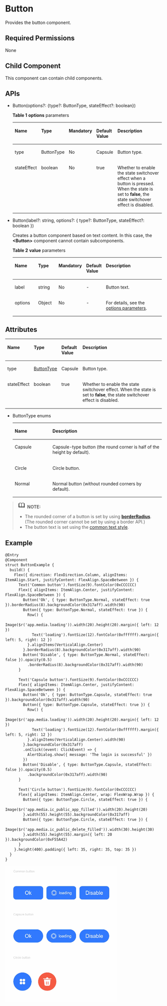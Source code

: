 # Button<a name="EN-US_TOPIC_0000001158141265"></a>

Provides the button component.

## Required Permissions<a name="section173151571452"></a>

None

## Child Component<a name="section13412913174619"></a>

This component can contain child components.

## APIs<a name="section124082310463"></a>

-   Button\(options?: \{type?: ButtonType, stateEffect?: boolean\}\)

    **Table  1** **options**  parameters

    <a name="table712610266288"></a>
    <table><thead align="left"><tr id="row14126132602813"><th class="cellrowborder" valign="top" width="16.11%" id="mcps1.2.6.1.1"><p id="p12126162672817"><a name="p12126162672817"></a><a name="p12126162672817"></a>Name</p>
    </th>
    <th class="cellrowborder" valign="top" width="15.47%" id="mcps1.2.6.1.2"><p id="p612662615285"><a name="p612662615285"></a><a name="p612662615285"></a>Type</p>
    </th>
    <th class="cellrowborder" valign="top" width="13.03%" id="mcps1.2.6.1.3"><p id="p171261526112810"><a name="p171261526112810"></a><a name="p171261526112810"></a>Mandatory</p>
    </th>
    <th class="cellrowborder" valign="top" width="13.18%" id="mcps1.2.6.1.4"><p id="p16126122652819"><a name="p16126122652819"></a><a name="p16126122652819"></a>Default Value</p>
    </th>
    <th class="cellrowborder" valign="top" width="42.21%" id="mcps1.2.6.1.5"><p id="p1612622618286"><a name="p1612622618286"></a><a name="p1612622618286"></a>Description</p>
    </th>
    </tr>
    </thead>
    <tbody><tr id="row1512619268285"><td class="cellrowborder" valign="top" width="16.11%" headers="mcps1.2.6.1.1 "><p id="p912612612814"><a name="p912612612814"></a><a name="p912612612814"></a>type</p>
    </td>
    <td class="cellrowborder" valign="top" width="15.47%" headers="mcps1.2.6.1.2 "><p id="p5126926132817"><a name="p5126926132817"></a><a name="p5126926132817"></a>ButtonType</p>
    </td>
    <td class="cellrowborder" valign="top" width="13.03%" headers="mcps1.2.6.1.3 "><p id="p91262026102811"><a name="p91262026102811"></a><a name="p91262026102811"></a>No</p>
    </td>
    <td class="cellrowborder" valign="top" width="13.18%" headers="mcps1.2.6.1.4 "><p id="p912616260283"><a name="p912616260283"></a><a name="p912616260283"></a>Capsule</p>
    </td>
    <td class="cellrowborder" valign="top" width="42.21%" headers="mcps1.2.6.1.5 "><p id="p5126192617281"><a name="p5126192617281"></a><a name="p5126192617281"></a>Button type.</p>
    </td>
    </tr>
    <tr id="row1412632622819"><td class="cellrowborder" valign="top" width="16.11%" headers="mcps1.2.6.1.1 "><p id="p0126202632815"><a name="p0126202632815"></a><a name="p0126202632815"></a>stateEffect</p>
    </td>
    <td class="cellrowborder" valign="top" width="15.47%" headers="mcps1.2.6.1.2 "><p id="p11126142615280"><a name="p11126142615280"></a><a name="p11126142615280"></a>boolean</p>
    </td>
    <td class="cellrowborder" valign="top" width="13.03%" headers="mcps1.2.6.1.3 "><p id="p5126326122820"><a name="p5126326122820"></a><a name="p5126326122820"></a>No</p>
    </td>
    <td class="cellrowborder" valign="top" width="13.18%" headers="mcps1.2.6.1.4 "><p id="p71264261281"><a name="p71264261281"></a><a name="p71264261281"></a>true</p>
    </td>
    <td class="cellrowborder" valign="top" width="42.21%" headers="mcps1.2.6.1.5 "><p id="p5126162618289"><a name="p5126162618289"></a><a name="p5126162618289"></a>Whether to enable the state switchover effect when a button is pressed. When the state is set to <strong id="b18920321715"><a name="b18920321715"></a><a name="b18920321715"></a>false</strong>, the state switchover effect is disabled.</p>
    </td>
    </tr>
    </tbody>
    </table>


-   Button\(label?: string, options?: \{ type?: ButtonType, stateEffect?: boolean \}\)

    Creates a button component based on text content. In this case, the  **<Button\>**  component cannot contain subcomponents.

    **Table  2** **value**  parameters

    <a name="table244753515284"></a>
    <table><thead align="left"><tr id="row3447113522811"><th class="cellrowborder" valign="top" width="16.11%" id="mcps1.2.6.1.1"><p id="p1144753517284"><a name="p1144753517284"></a><a name="p1144753517284"></a>Name</p>
    </th>
    <th class="cellrowborder" valign="top" width="14.01%" id="mcps1.2.6.1.2"><p id="p54471535192817"><a name="p54471535192817"></a><a name="p54471535192817"></a>Type</p>
    </th>
    <th class="cellrowborder" valign="top" width="14.49%" id="mcps1.2.6.1.3"><p id="p4447173516281"><a name="p4447173516281"></a><a name="p4447173516281"></a>Mandatory</p>
    </th>
    <th class="cellrowborder" valign="top" width="13.18%" id="mcps1.2.6.1.4"><p id="p18447835162816"><a name="p18447835162816"></a><a name="p18447835162816"></a>Default Value</p>
    </th>
    <th class="cellrowborder" valign="top" width="42.21%" id="mcps1.2.6.1.5"><p id="p744723519280"><a name="p744723519280"></a><a name="p744723519280"></a>Description</p>
    </th>
    </tr>
    </thead>
    <tbody><tr id="row134475355286"><td class="cellrowborder" valign="top" width="16.11%" headers="mcps1.2.6.1.1 "><p id="p104487359288"><a name="p104487359288"></a><a name="p104487359288"></a>label</p>
    </td>
    <td class="cellrowborder" valign="top" width="14.01%" headers="mcps1.2.6.1.2 "><p id="p94480357284"><a name="p94480357284"></a><a name="p94480357284"></a>string</p>
    </td>
    <td class="cellrowborder" valign="top" width="14.49%" headers="mcps1.2.6.1.3 "><p id="p10448935142819"><a name="p10448935142819"></a><a name="p10448935142819"></a>No</p>
    </td>
    <td class="cellrowborder" valign="top" width="13.18%" headers="mcps1.2.6.1.4 "><p id="p15448123542819"><a name="p15448123542819"></a><a name="p15448123542819"></a>-</p>
    </td>
    <td class="cellrowborder" valign="top" width="42.21%" headers="mcps1.2.6.1.5 "><p id="p10448835182820"><a name="p10448835182820"></a><a name="p10448835182820"></a>Button text.</p>
    </td>
    </tr>
    <tr id="row18448133582812"><td class="cellrowborder" valign="top" width="16.11%" headers="mcps1.2.6.1.1 "><p id="p044823519281"><a name="p044823519281"></a><a name="p044823519281"></a>options</p>
    </td>
    <td class="cellrowborder" valign="top" width="14.01%" headers="mcps1.2.6.1.2 "><p id="p044873511289"><a name="p044873511289"></a><a name="p044873511289"></a>Object</p>
    </td>
    <td class="cellrowborder" valign="top" width="14.49%" headers="mcps1.2.6.1.3 "><p id="p4448153510281"><a name="p4448153510281"></a><a name="p4448153510281"></a>No</p>
    </td>
    <td class="cellrowborder" valign="top" width="13.18%" headers="mcps1.2.6.1.4 "><p id="p1444820359284"><a name="p1444820359284"></a><a name="p1444820359284"></a>-</p>
    </td>
    <td class="cellrowborder" valign="top" width="42.21%" headers="mcps1.2.6.1.5 "><p id="p16448163513282"><a name="p16448163513282"></a><a name="p16448163513282"></a>For details, see the <a href="#table712610266288">options parameters</a>.</p>
    </td>
    </tr>
    </tbody>
    </table>


## Attributes<a name="section94181084473"></a>

<a name="table1088mcpsimp"></a>
<table><thead align="left"><tr id="row1095mcpsimp"><th class="cellrowborder" valign="top" width="13.389999999999999%" id="mcps1.1.5.1.1"><p id="p1097mcpsimp"><a name="p1097mcpsimp"></a><a name="p1097mcpsimp"></a>Name</p>
</th>
<th class="cellrowborder" valign="top" width="14.430000000000001%" id="mcps1.1.5.1.2"><p id="p1099mcpsimp"><a name="p1099mcpsimp"></a><a name="p1099mcpsimp"></a>Type</p>
</th>
<th class="cellrowborder" valign="top" width="11.87%" id="mcps1.1.5.1.3"><p id="p1101mcpsimp"><a name="p1101mcpsimp"></a><a name="p1101mcpsimp"></a>Default Value</p>
</th>
<th class="cellrowborder" valign="top" width="60.309999999999995%" id="mcps1.1.5.1.4"><p id="p1103mcpsimp"><a name="p1103mcpsimp"></a><a name="p1103mcpsimp"></a>Description</p>
</th>
</tr>
</thead>
<tbody><tr id="row1104mcpsimp"><td class="cellrowborder" valign="top" width="13.389999999999999%" headers="mcps1.1.5.1.1 "><p id="p1106mcpsimp"><a name="p1106mcpsimp"></a><a name="p1106mcpsimp"></a>type</p>
</td>
<td class="cellrowborder" valign="top" width="14.430000000000001%" headers="mcps1.1.5.1.2 "><p id="p1108mcpsimp"><a name="p1108mcpsimp"></a><a name="p1108mcpsimp"></a><a href="#li93236107910">ButtonType</a></p>
</td>
<td class="cellrowborder" valign="top" width="11.87%" headers="mcps1.1.5.1.3 "><p id="p1110mcpsimp"><a name="p1110mcpsimp"></a><a name="p1110mcpsimp"></a>Capsule</p>
</td>
<td class="cellrowborder" valign="top" width="60.309999999999995%" headers="mcps1.1.5.1.4 "><p id="p1112mcpsimp"><a name="p1112mcpsimp"></a><a name="p1112mcpsimp"></a>Button type.</p>
</td>
</tr>
<tr id="row1561916101034"><td class="cellrowborder" valign="top" width="13.389999999999999%" headers="mcps1.1.5.1.1 "><p id="p1161918103312"><a name="p1161918103312"></a><a name="p1161918103312"></a>stateEffect</p>
</td>
<td class="cellrowborder" valign="top" width="14.430000000000001%" headers="mcps1.1.5.1.2 "><p id="p961941017310"><a name="p961941017310"></a><a name="p961941017310"></a>boolean</p>
</td>
<td class="cellrowborder" valign="top" width="11.87%" headers="mcps1.1.5.1.3 "><p id="p2619610432"><a name="p2619610432"></a><a name="p2619610432"></a>true</p>
</td>
<td class="cellrowborder" valign="top" width="60.309999999999995%" headers="mcps1.1.5.1.4 "><p id="p186192101435"><a name="p186192101435"></a><a name="p186192101435"></a>Whether to enable the state switchover effect. When the state is set to <strong id="b1327661382120"><a name="b1327661382120"></a><a name="b1327661382120"></a>false</strong>, the state switchover effect is disabled.</p>
</td>
</tr>
</tbody>
</table>

-   <a name="li93236107910"></a>ButtonType enums

    <a name="table18600037183510"></a>
    <table><thead align="left"><tr id="row196013379350"><th class="cellrowborder" valign="top" width="25.3%" id="mcps1.1.3.1.1"><p id="p2601837143511"><a name="p2601837143511"></a><a name="p2601837143511"></a>Name</p>
    </th>
    <th class="cellrowborder" valign="top" width="74.7%" id="mcps1.1.3.1.2"><p id="p16601203719358"><a name="p16601203719358"></a><a name="p16601203719358"></a>Description</p>
    </th>
    </tr>
    </thead>
    <tbody><tr id="row176011137123513"><td class="cellrowborder" valign="top" width="25.3%" headers="mcps1.1.3.1.1 "><p id="p1760153713511"><a name="p1760153713511"></a><a name="p1760153713511"></a>Capsule</p>
    </td>
    <td class="cellrowborder" valign="top" width="74.7%" headers="mcps1.1.3.1.2 "><p id="p1601133783516"><a name="p1601133783516"></a><a name="p1601133783516"></a>Capsule-type button (the round corner is half of the height by default).</p>
    </td>
    </tr>
    <tr id="row5601133715357"><td class="cellrowborder" valign="top" width="25.3%" headers="mcps1.1.3.1.1 "><p id="p156011037133513"><a name="p156011037133513"></a><a name="p156011037133513"></a>Circle</p>
    </td>
    <td class="cellrowborder" valign="top" width="74.7%" headers="mcps1.1.3.1.2 "><p id="p1360123717359"><a name="p1360123717359"></a><a name="p1360123717359"></a>Circle button.</p>
    </td>
    </tr>
    <tr id="row8601103713511"><td class="cellrowborder" valign="top" width="25.3%" headers="mcps1.1.3.1.1 "><p id="p1360133716358"><a name="p1360133716358"></a><a name="p1360133716358"></a>Normal</p>
    </td>
    <td class="cellrowborder" valign="top" width="74.7%" headers="mcps1.1.3.1.2 "><p id="p5601837143516"><a name="p5601837143516"></a><a name="p5601837143516"></a>Normal button (without rounded corners by default).</p>
    </td>
    </tr>
    </tbody>
    </table>


>![](../../public_sys-resources/icon-note.gif) **NOTE:** 
>-   The rounded corner of a button is set by using  [**borderRadius**](ts-universal-attributes-border.md). \(The rounded corner cannot be set by using a border API.\)
>-   The button text is set using the  [common text style](ts-universal-attributes-text-style.md).

## Example<a name="section449999124812"></a>

```
@Entry
@Component
struct ButtonExample {
  build() {
    Flex({ direction: FlexDirection.Column, alignItems: ItemAlign.Start, justifyContent: FlexAlign.SpaceBetween }) {
      Text('Common button').fontSize(9).fontColor(0xCCCCCC)
      Flex({ alignItems: ItemAlign.Center, justifyContent: FlexAlign.SpaceBetween }) {
        Button('Ok', { type: ButtonType.Normal, stateEffect: true }).borderRadius(8).backgroundColor(0x317aff).width(90)
        Button({ type: ButtonType.Normal, stateEffect: true }) {
          Row() {
            Image($r('app.media.loading')).width(20).height(20).margin({ left: 12 })
            Text('loading').fontSize(12).fontColor(0xffffff).margin({ left: 5, right: 12 })
          }.alignItems(VerticalAlign.Center)
        }.borderRadius(8).backgroundColor(0x317aff).width(90)
        Button('Disable', { type: ButtonType.Normal, stateEffect: false }).opacity(0.5)
          .borderRadius(8).backgroundColor(0x317aff).width(90)
      }

      Text('Capsule button').fontSize(9).fontColor(0xCCCCCC)
      Flex({ alignItems: ItemAlign.Center, justifyContent: FlexAlign.SpaceBetween }) {
        Button('Ok', { type: ButtonType.Capsule, stateEffect: true }).backgroundColor(0x317aff).width(90)
        Button({ type: ButtonType.Capsule, stateEffect: true }) {
          Row() {
            Image($r('app.media.loading')).width(20).height(20).margin({ left: 12 })
            Text('loading').fontSize(12).fontColor(0xffffff).margin({ left: 5, right: 12 })
          }.alignItems(VerticalAlign.Center).width(90)
        }.backgroundColor(0x317aff)
        .onClick((event: ClickEvent) => {
          AlertDialog.show({ message: 'The login is successful' })
        })
        Button('Disable', { type: ButtonType.Capsule, stateEffect: false }).opacity(0.5)
          .backgroundColor(0x317aff).width(90)
      }

      Text('Circle button').fontSize(9).fontColor(0xCCCCCC)
      Flex({ alignItems: ItemAlign.Center, wrap: FlexWrap.Wrap }) {
        Button({ type: ButtonType.Circle, stateEffect: true }) {
          Image($r('app.media.ic_public_app_filled')).width(20).height(20)
        }.width(55).height(55).backgroundColor(0x317aff)
        Button({ type: ButtonType.Circle, stateEffect: true }) {
          Image($r('app.media.ic_public_delete_filled')).width(30).height(30)
        }.width(55).height(55).margin({ left: 20 }).backgroundColor(0xF55A42)
      }
    }.height(400).padding({ left: 35, right: 35, top: 35 })
  }
}
```

![](figures/button.gif)

